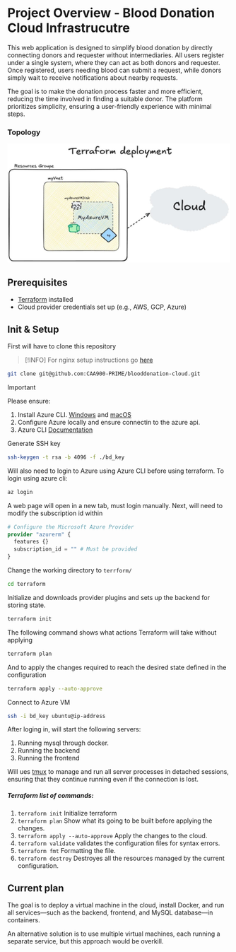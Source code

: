 # Project Overview - Blood Donation Cloud Infrastrucutre
This web application is designed to simplify blood donation by directly connecting donors and requester without intermediaries. All users register under a single system, where they can act as both donors and requester. Once registered, users needing blood can submit a request, while donors simply wait to receive notifications about nearby requests.

The goal is to make the donation process faster and more efficient, reducing the time involved in finding a suitable donor. The platform prioritizes simplicity, ensuring a user-friendly experience with minimal steps.

### Topology
![](https://github.com/CAA900-PRIME/blooddonation-cloud/blob/main/terraform/topology.jpg)

## Prerequisites
- [Terraform](https://www.terraform.io/downloads.html) installed
- Cloud provider credentials set up (e.g., AWS, GCP, Azure)

## Init & Setup

First will have to clone this repository

>[!INFO]
>For nginx setup instructions go [here](https://github.com/CAA900-PRIME/blooddonation-cloud/tree/main/nginx)

```bash
git clone git@github.com:CAA900-PRIME/blooddonation-cloud.git
```

>[!IMPORTANT]
>Please ensure:
>1. Install Azure CLI. [Windows](https://learn.microsoft.com/en-us/cli/azure/install-azure-cli-windows?pivots=winget) and [macOS](https://learn.microsoft.com/en-us/cli/azure/install-azure-cli-macos)
>2. Configure Azure locally and ensure connectin to the azure api.
>3. Azure CLI [Documentation](https://learn.microsoft.com/en-us/cli/azure/)

Generate SSH key 
```bash
ssh-keygen -t rsa -b 4096 -f ./bd_key
```

Will also need to login to Azure using Azure CLI before using terraform. To login using azure cli:

```bash
az login
```

A web page will open in a new tab, must login manually. Next, will need to modify the subscription id within 

```terraform 
# Configure the Microsoft Azure Provider
provider "azurerm" {
  features {}
  subscription_id = "" # Must be provided
}
```

Change the working directory to `terrform/` 

```bash
cd terraform
```

Initialize and downloads provider plugins and sets up the backend for storing state.

```bash
terraform init
```

The following command shows what actions Terraform will take without applying

```bash
terraform plan
```

And to apply the changes required to reach the desired state defined in the configuration

```bash
terraform apply --auto-approve
```
Connect to Azure VM

```bash
ssh -i bd_key ubuntu@ip-address
```

After loging in, will start the following servers:
1. Running mysql through docker.
2. Running the backend
3. Running the frontend

Will ues [tmux](https://github.com/tmux/tmux/wiki) to manage and run all server processes in detached sessions, ensuring that they continue running even if the connection is lost.

##### Terraform list of commands:
1. `terraform init` Initialize terraform
2. `terraform plan` Show what its going to be built before applying the changes.
3. `terraform apply --auto-approve` Apply the changes to the cloud.
4. `terraform validate` validates the configuration files for syntax errors.
5. `terraform fmt` Formatting the file.
6. `terraform destroy` Destroyes all the resources managed by the current configuration.

## Current plan

The goal is to deploy a virtual machine in the cloud, install Docker, and run all services—such as the backend, frontend, and MySQL database—in containers.

An alternative solution is to use multiple virtual machines, each running a separate service, but this approach would be overkill.

